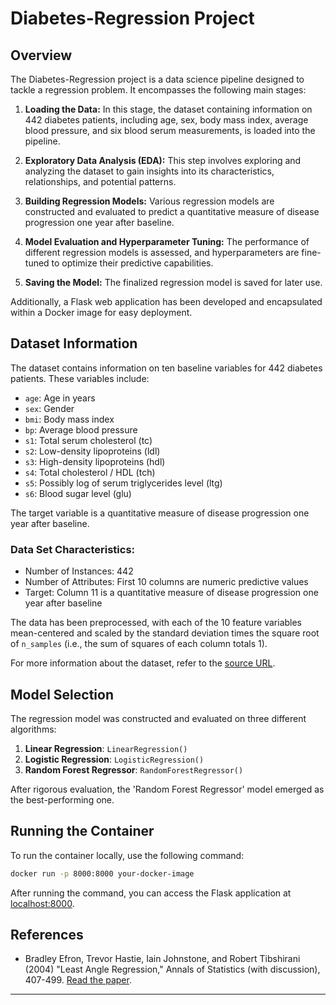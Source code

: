 # Diabetes-Regression Project

## Overview

The Diabetes-Regression project is a data science pipeline designed to tackle a regression problem. It encompasses the following main stages:

1. **Loading the Data:** In this stage, the dataset containing information on 442 diabetes patients, including age, sex, body mass index, average blood pressure, and six blood serum measurements, is loaded into the pipeline.

2. **Exploratory Data Analysis (EDA):** This step involves exploring and analyzing the dataset to gain insights into its characteristics, relationships, and potential patterns.

3. **Building Regression Models:** Various regression models are constructed and evaluated to predict a quantitative measure of disease progression one year after baseline.

4. **Model Evaluation and Hyperparameter Tuning:** The performance of different regression models is assessed, and hyperparameters are fine-tuned to optimize their predictive capabilities.

5. **Saving the Model:** The finalized regression model is saved for later use.

Additionally, a Flask web application has been developed and encapsulated within a Docker image for easy deployment.

## Dataset Information

The dataset contains information on ten baseline variables for 442 diabetes patients. These variables include:

- `age`: Age in years
- `sex`: Gender
- `bmi`: Body mass index
- `bp`: Average blood pressure
- `s1`: Total serum cholesterol (tc)
- `s2`: Low-density lipoproteins (ldl)
- `s3`: High-density lipoproteins (hdl)
- `s4`: Total cholesterol / HDL (tch)
- `s5`: Possibly log of serum triglycerides level (ltg)
- `s6`: Blood sugar level (glu)

The target variable is a quantitative measure of disease progression one year after baseline.

### Data Set Characteristics:

- Number of Instances: 442
- Number of Attributes: First 10 columns are numeric predictive values
- Target: Column 11 is a quantitative measure of disease progression one year after baseline

The data has been preprocessed, with each of the 10 feature variables mean-centered and scaled by the standard deviation times the square root of `n_samples` (i.e., the sum of squares of each column totals 1).

For more information about the dataset, refer to the [source URL](https://www4.stat.ncsu.edu/~boos/var.select/diabetes.html).

## Model Selection

The regression model was constructed and evaluated on three different algorithms:

1. **Linear Regression**: `LinearRegression()`
2. **Logistic Regression**: `LogisticRegression()`
3. **Random Forest Regressor**: `RandomForestRegressor()`

After rigorous evaluation, the 'Random Forest Regressor' model emerged as the best-performing one.

## Running the Container

To run the container locally, use the following command:

```bash
docker run -p 8000:8000 your-docker-image
```

After running the command, you can access the Flask application at [localhost:8000](http://localhost:8000).

## References

- Bradley Efron, Trevor Hastie, Iain Johnstone, and Robert Tibshirani (2004) "Least Angle Regression," Annals of Statistics (with discussion), 407-499. [Read the paper](https://web.stanford.edu/~hastie/Papers/LARS/LeastAngle_2002.pdf).

---
